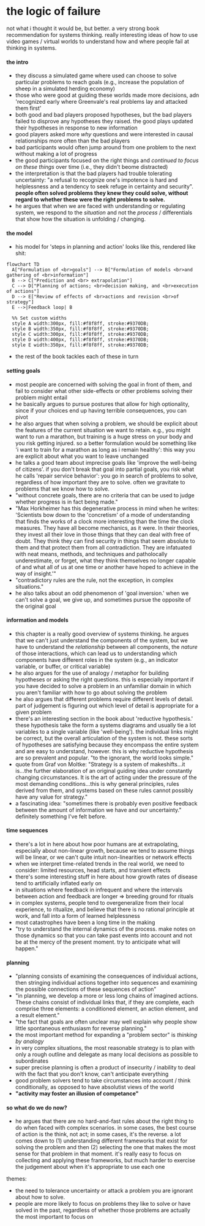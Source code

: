 # the logic of failure

not what i thought it would be, but better. a very strong book recommendation for systems thinking. really interesting ideas of how to use video games / virtual worlds to understand how and where people fail at thinking in systems.

#### the intro 

  - they discuss a simulated game where used can choose to solve particular problems to reach goals (e.g., increase the population of sheep in a simulated herding economy)
  - those who were good at guiding these worlds made more decisions, adn 'recognized early where Greenvale's real problems lay and attacked them first'
  - both good and bad players proposed hypotheses, but the bad players failed to disprove any hypotheses they raised. the good plays updated their hypotheses in response to new information
  - good players asked more _why_ questions and were interested in causal relationships more often than the bad players
  - bad participants would often jump around from one problem to the next without making a lot of progress
  - the good participants focused on the right things and _continued to focus on these things_ over time (i.e., they didn't beome distracted)
  - the interpretation is that the bad players had trouble tolerating uncertainty: "a refusal to recognize one's impotence is hard and helplessness and a tendency to seek refuge in certainty and security". **people often solved problems they knew they could solve, without regard to whether these were the right problems to solve.**
  - he argues that when we are faced with understanding or regulating system, we respond to the _situation_ and not the _process_ / differentials that show how the situation is unfolding / changing. 



#### the model 

  - his model for 'steps in planning and action' looks like this, rendered like shit:
```mermaid
flowchart TD
  A["Formulation of <br>goals"] --> B["Formulation of models <br>and gathering of <br>information"]
  B --> C["Prediction and <br> extrapolation"]
  C --> D["Planning of actions; <br>decision making, and <br>execution of actions"]
  D --> E["Review of effects of <br>actions and revision <br>of strategy"]
  E -->|Feedback loop| B

  %% Set custom widths
  style A width:300px, fill:#f8f8ff, stroke:#9370DB;
  style B width:350px, fill:#f8f8ff, stroke:#9370DB;
  style C width:300px, fill:#f8f8ff, stroke:#9370DB;
  style D width:400px, fill:#f8f8ff, stroke:#9370DB;
  style E width:350px, fill:#f8f8ff, stroke:#9370DB;
```
  - the rest of the book tackles each of these in turn

#### setting goals

  - most people are concerned with solving the goal in front of them, and fail to consider what other side-effects or other problems solving their problem might entail
  - he basically argues to pursue postures that allow for high optionality, since if your choices end up having terrible consequences, you can pivot
  - he also argues that when solving a problem, we should be explicit about the features of the current situation we want to retain. e.g., you might want to run a marathon, but training is a huge stress on your body and you risk getting injured. so a better formulation would be something like 'i want to train for a marathon as long as i remain healthy': this way you are explicit about what you want to leave unchanged
  - he talks a good team about imprecise goals like 'improve the well-being of citizens'. if you don't break that goal into partial goals, you risk what he calls 'repair service behavior': you go in search of problems to solve, regardless of how important they are to solve. often we gravitate to problems that we know how to solve.
  - "without concrete goals, there are no criteria that can be used to judge whether progress is in fact being made."
  - "Max Horkheimer has this degenerative process in mind when he writes: 'Scientists bow down to the 'concretism' of a mode of understanding that finds the works of a clock more interesting than the time the clock measures. They have all become mechanics, as it were. In their theories, they invest all their love in those things that they can deal with free of doubt. They think they can find security in things that seem absolute to them and that protect them from all contradiction. They are infatuated with neat means, methods, and techniques and patholocally underestimate, or forget, what they think themselves no longer capable of and what all of us at one time or another have hoped to achieve in the way of insight.'"
  - "contradictory rules are the rule, not the exception, in complex situations."
  - he also talks about an odd phenomenon of 'goal inversion.' when we can't solve a goal, we give up, and sometimes pursue the opposite of the original goal

#### information and models

- this chapter is a really good overview of systems thinking. he argues that we can't just understand the components of the system, but we have to understand the _relationship_ between all components, the _nature_ of those interactions, which can lead us to understanding which components have different roles in the system (e.g., an indicator variable, or buffer, or critical variable)
- he also argues for the use of analogy / metaphor for building hypotheses or asking the right questions. this is especially important if you have decided to solve a problem in an unfamiliar domain in which you aren't familiar with how to go about solving the problem
- he also argues that different problems require different levels of detail. part of judgement is figuring out which level of detail is appropriate for a given problem
- there's an interesting section in the book about 'reductive hypothesis.' these hypothesis take the form a systems diagrams and usually tie a lot variables to a single variable (like 'well-being'). the individual links might be correct, but the overall articulation of the system is not. these sorts of hypotheses are satisfying because they encompass the entire system and are easy to understand, however. this is why reductive hypothesis are so prevalent and popular. "to the ignorant, the world looks simple."
- quote from Graf von Moltke: "Strategy is a system of makeshifts...it is...the further elaboration of an original guiding idea under constantly changing circumstances. It is the art of acting under the pressure of the most demanding conditions...this is why general principles, rules derived from them, and systems based on these rules cannot possibly have any value for strategy."
- a fascinating idea: "sometimes there is probably even positive feedback between the amount of information we have and our uncertainty." definitely something I've felt before.

#### time sequences

- there's a lot in here about how poor humans are at extrapolating, especially about non-linear growth, because we tend to assume things will be linear, or we can't quite intuit non-linearities or network effects
- when we interpret time-related trends in the real world, we need to consider: limited resources, head starts, and transient effects
- there's some interesting stuff in here about how growth rates of disease tend to artificially inflated early on
- in situations where feedback in infrequent and where the intervals between action and feedback are longer => breeding ground for rituals
- in complex systems, people tend to overgeneralize from their local experience, to ritualize, and believe that there is no rational principle at work, and fall into a form of learned helplessness
- most catastrophes have been a long time in the making
- "try to understand the internal dynamics of the process. make notes on those dynamics so that you can take past events into account and not be at the mercy of the present moment. try to anticipate what will happen."

#### planning

- "planning consists of examining the consequences of individual actions, then stringing individual actions together into sequences and examining the possible connections of these sequences of action"
- "in planning, we develop a more or less long chains of imagined actions. These chains consist of individual links that, if they are complete, each comprise three elements: a conditioned element, an action element, and a result element."
- "the fact that goals are often unclear may well explain why people show little spontaneous enthusiasm for reverse planning."
- the most important method for expanding a "problem sector" is _thinking by analogy_
- in very complex situations, the most reasonable strategy is to plan with only a rough outline and delegate as many local decisions as possible to subordinates
- super precise planning is often a product of insecurity / inability to deal with the fact that you don't know, can't anticipate everything
- good problem solvers tend to take circumstances into account / think conditionally, as opposed to have absolutist views of the world
- **"activity may foster an illusion of competance"**

#### so what do we do now?

- he argues that there are no hard-and-fast rules about the right thing to do when faced with complex scenarios. in some cases, the best course of action is the think, not act; in some cases, it's the reverse. a lot comes down to (1) understanding different frameworks that exist for solving the problem and then (2) selecting the one that makes the most sense for that problem in that moment. it's really easy to focus on collecting and applying these frameworks, but much harder to exercise the judgement about when it's appropriate to use each one

themes:

- the need to tolerance uncertainty or attack a problem you are ignorant about how to solve.
- people are more likely to focus on problems they like to solve or have solved in the past, regardless of whether those problems are actually the most important to focus on